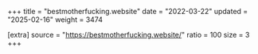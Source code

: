 +++
title = "bestmotherfucking.website"
date = "2022-03-22"
updated = "2025-02-16"
weight = 3474

[extra]
source = "https://bestmotherfucking.website/"
ratio = 100
size = 3
+++
